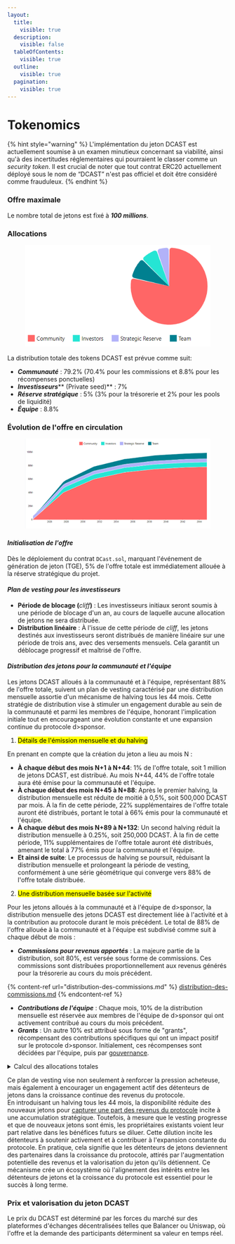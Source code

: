 ```yaml
---
layout:
  title:
    visible: true
  description:
    visible: false
  tableOfContents:
    visible: true
  outline:
    visible: true
  pagination:
    visible: true
---
```


# Tokenomics

{% hint style="warning" %}
L'implémentation du jeton DCAST est actuellement soumise à un examen minutieux concernant sa viabilité, ainsi qu'à des incertitudes réglementaires qui pourraient le classer comme un _security token_. Il est crucial de noter que tout contrat ERC20 actuellement déployé sous le nom de “DCAST” n'est pas officiel et doit être considéré comme frauduleux.
{% endhint %}

### **Offre maximale**

Le nombre total de jetons est fixé à _**100 millions**_.

### **Allocations**

<figure><img src="../../../.gitbook/assets/allocations.png" alt=""><figcaption></figcaption></figure>

La distribution totale des tokens DCAST est prévue comme suit:

* _**Communauté**_ : 79.2% (70.4% pour les commissions et 8.8% pour les récompenses ponctuelles)
* _**Investisseurs**_** (Private seed)** : 7%
* _**Réserve stratégique**_ : 5% (3% pour la trésorerie et 2% pour les pools de liquidité)
* _**Équipe**_ : 8.8%



### **Évolution de l'offre en circulation**

<figure><img src="../../../.gitbook/assets/evolution de l&#x27;offre en circulation (1).png" alt=""><figcaption></figcaption></figure>

#### _**Initialisation de l'offre**_

Dès le déploiement du contrat `DCast.sol`, marquant l'événement de génération de jeton (TGE), 5% de l'offre totale est immédiatement allouée à la réserve stratégique du projet.

#### _**Plan de vesting pour les investisseurs**_

* **Période de blocage (**_cliff_**)** : Les investisseurs initiaux seront soumis à une période de blocage d'un an, au cours de laquelle aucune allocation de jetons ne sera distribuée.
* **Distribution linéaire** : À l'issue de cette période de _cliff_, les jetons destinés aux investisseurs seront distribués de manière linéaire sur une période de trois ans, avec des versements mensuels. Cela garantit un déblocage progressif et maîtrisé de l'offre.

#### _**Distribution des jetons pour la communauté et l'équipe**_&#x20;

Les jetons DCAST alloués à la communauté et à l'équipe, représentant 88% de l'offre totale, suivent un plan de vesting caractérisé par une distribution mensuelle assortie d'un mécanisme de halving tous les 44 mois. Cette stratégie de distribution vise à stimuler un engagement durable au sein de la communauté et parmi les membres de l'équipe, honorant l'implication initiale tout en encourageant une évolution constante et une expansion continue du protocole d>sponsor.

1. <mark style="background-color:yellow;">Détails de l'émission mensuelle et du halving</mark>

En prenant en compte que la création du jeton a lieu au mois N :

* **À chaque début des mois N+1 à N+44**: 1% de l'offre totale, soit 1 million de jetons DCAST, est distribué. Au mois N+44, 44% de l'offre totale aura été émise pour la communauté et l'équipe.
* **À chaque début des mois N+45 à N+88**: Après le premier halving, la distribution mensuelle est réduite de moitié à 0,5%, soit 500,000 DCAST par mois. À la fin de cette période, 22% supplémentaires de l'offre totale auront été distribués, portant le total à 66% émis pour la communauté et l'équipe.
* **À chaque début des mois N+89 à N+132**: Un second halving réduit la distribution mensuelle à 0.25%, soit 250,000 DCAST. À la fin de cette période, 11% supplémentaires de l'offre totale auront été distribués, amenant le total à 77% émis pour la communauté et l'équipe.
* **Et ainsi de suite**: Le processus de halving se poursuit, réduisant la distribution mensuelle et prolongeant la période de vesting, conformément à une série géométrique qui converge vers 88% de l'offre totale distribuée.

2. <mark style="background-color:yellow;">Une distribution mensuelle basée sur l'activité</mark>

Pour les jetons alloués à la communauté et à l'équipe de d>sponsor, la distribution mensuelle des jetons DCAST est directement liée à l'activité et à la contribution au protocole durant le mois précédent. Le total de 88% de l'offre allouée à la communauté et à l'équipe est subdivisé comme suit à chaque début de mois :

* _**Commissions pour revenus apportés**_ : La majeure partie de la distribution, soit 80%, est versée sous forme de commissions. Ces commissions sont distribuées proportionnellement aux revenus générés pour la trésorerie au cours du mois précédent.

{% content-ref url="distribution-des-commissions.md" %}
[distribution-des-commissions.md](distribution-des-commissions.md)
{% endcontent-ref %}

* _**Contributions de l'équipe**_ : Chaque mois, 10% de la distribution mensuelle est réservée aux membres de l'équipe de d>sponsor qui ont activement contribué au cours du mois précédent.
* _**Grants**_ : Un autre 10% est attribué sous forme de "grants", récompensant des contributions spécifiques qui ont un impact positif sur le protocole d>sponsor. Initialement, ces récompenses sont décidées par l'équipe, puis par [gouvernance](../vedcast-and-vedcastlp/gouvernance.md).

<details>

<summary>Calcul des allocations totales</summary>

* **Commissions pour revenus apportés** : 80% de 88% de l'offre totale de jetons = 70.4%&#x20;
* **Contributions de l'équipe** : 10% de 88% l'offre totale de jetons = 8.8%
* **Grants** : 10% de 88% l'offre totale de jetons = 8.8%

</details>

Ce plan de vesting vise non seulement à renforcer la pression acheteuse, mais également à encourager un engagement actif des détenteurs de jetons dans la croissance continue des revenus du protocole.\
En introduisant un halving tous les 44 mois, la disponibilité réduite des nouveaux jetons pour [capturer une part des revenus du protocole](../vedcast-and-vedcastlp/recompenses.md) incite à une accumulation stratégique. Toutefois, à mesure que le vesting progresse et que de nouveaux jetons sont émis, les propriétaires existants voient leur part relative dans les bénéfices futurs se diluer. Cette dilution incite les détenteurs à soutenir activement et à contribuer à l'expansion constante du protocole. En pratique, cela signifie que les détenteurs de jetons deviennent des partenaires dans la croissance du protocole, attirés par l'augmentation potentielle des revenus et la valorisation du jeton qu'ils détiennent. Ce mécanisme crée un écosystème où l'alignement des intérêts entre les détenteurs de jetons et la croissance du protocole est essentiel pour le succès à long terme.

### Prix et valorisation du jeton DCAST

Le prix du DCAST est déterminé par les forces du marché sur des plateformes d'échanges décentralisées telles que Balancer ou Uniswap, où l'offre et la demande des participants déterminent sa valeur en temps réel.
